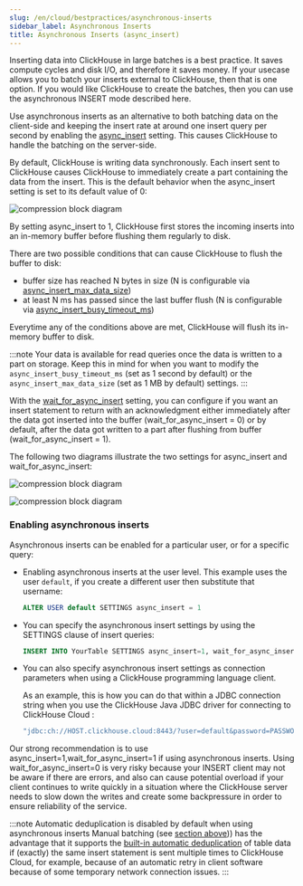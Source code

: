 ```yaml
---
slug: /en/cloud/bestpractices/asynchronous-inserts
sidebar_label: Asynchronous Inserts
title: Asynchronous Inserts (async_insert)
---
```


Inserting data into ClickHouse in large batches is a best practice.  It saves compute cycles and disk I/O, and therefore it saves money.  If your usecase allows you to batch your inserts external to ClickHouse, then that is one option.  If you would like ClickHouse to create the batches, then you can use the asynchronous INSERT mode described here.

Use asynchronous inserts as an alternative to both batching data on the client-side and keeping the insert rate at around one insert query per second by enabling the [async_insert](/docs/en/operations/settings/settings.md/#async-insert) setting. This causes ClickHouse to handle the batching on the server-side.

By default, ClickHouse is writing data synchronously.
Each insert sent to ClickHouse causes ClickHouse to immediately create a part containing the data from the insert.
This is the default behavior when the async_insert setting is set to its default value of 0:

![compression block diagram](images/async-01.png)

By setting async_insert to 1, ClickHouse first stores the incoming inserts into an in-memory buffer before flushing them regularly to disk.

There are two possible conditions that can cause ClickHouse to flush the buffer to disk:
- buffer size has reached N bytes in size (N is configurable via [async_insert_max_data_size](/docs/en/operations/settings/settings.md/#async-insert-max-data-size))
- at least N ms has passed since the last buffer flush (N is configurable via [async_insert_busy_timeout_ms](/docs/en/operations/settings/settings.md/#async-insert-busy-timeout-ms))

Everytime any of the conditions above are met, ClickHouse will flush its in-memory buffer to disk.

:::note
Your data is available for read queries once the data is written to a part on storage. Keep this in mind for when you want to modify the `async_insert_busy_timeout_ms` (set as 1 second by default) or the `async_insert_max_data_size` (set as 1 MB by default) settings.
:::

With the [wait_for_async_insert](/docs/en/operations/settings/settings.md/#wait-for-async-insert) setting, you can configure if you want an insert statement to return with an acknowledgment either immediately after the data got inserted into the buffer (wait_for_async_insert = 0) or by default, after the data got written to a part after flushing from buffer (wait_for_async_insert = 1).

The following two diagrams illustrate the two settings for async_insert and wait_for_async_insert:

![compression block diagram](images/async-02.png)

![compression block diagram](images/async-03.png)


### Enabling asynchronous inserts

Asynchronous inserts can be enabled for a particular user, or for a specific query:

- Enabling asynchronous inserts at the user level.  This example uses the user `default`, if you create a different user then substitute that username:
  ```sql
  ALTER USER default SETTINGS async_insert = 1
  ```
- You can specify the asynchronous insert settings by using the SETTINGS clause of insert queries:
  ```sql
  INSERT INTO YourTable SETTINGS async_insert=1, wait_for_async_insert=1 VALUES (...)
  ```
- You can also specify asynchronous insert settings as connection parameters when using a ClickHouse programming language client.

  As an example, this is how you can do that within a JDBC connection string when you use the ClickHouse Java JDBC driver for connecting to ClickHouse Cloud :
  ```bash
  "jdbc:ch://HOST.clickhouse.cloud:8443/?user=default&password=PASSWORD&ssl=true&custom_http_params=async_insert=1,wait_for_async_insert=1"
  ```
Our strong recommendation is to use async_insert=1,wait_for_async_insert=1 if using asynchronous inserts. Using wait_for_async_insert=0 is very risky because your INSERT client may not be aware if there are errors, and also can cause potential overload if your client continues to write quickly in a situation where the ClickHouse server needs to slow down the writes and create some backpressure in order to ensure reliability of the service.

:::note Automatic deduplication is disabled by default when using asynchronous inserts
Manual batching (see [section above](#ingest-data-in-bulk))) has the advantage that it supports the [built-in automatic deduplication](/docs/en/engines/table-engines/mergetree-family/replication.md) of table data if (exactly) the same insert statement is sent multiple times to ClickHouse Cloud, for example, because of an automatic retry in client software because of some temporary network connection issues.
:::

